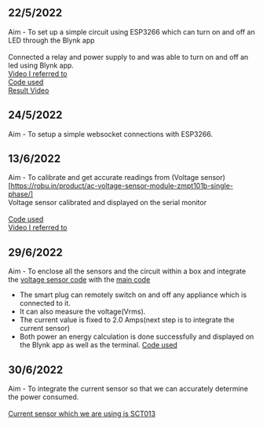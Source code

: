 ## 22/5/2022

Aim - To set up a simple circuit using ESP3266 which can turn on and off an LED through the Blynk app
\
\
Connected a relay and power supply to and was able to turn on and off an led using Blynk app.
\
[Video I referred to](https://youtu.be/HFGP1YqUPy0)
\
[Code used](https://github.com/adithya-s-k/Shakthi/blob/d94287c6fe34f4617cba3545bfbc44f00065b80b/Remote_blink_control)
\
[Result Video](https://github.com/adithya-s-k/Shakthi/blob/b4589c9ca509b027ca998b03486c893b244e8cc1/Archives/Assets/blynk_led_relay.mp4)

## 24/5/2022

Aim - To setup a simple websocket connections with ESP3266.
## 13/6/2022

Aim - To calibrate and get accurate readings from (Voltage sensor)[https://robu.in/product/ac-voltage-sensor-module-zmpt101b-single-phase/]
\
Voltage sensor calibrated and displayed on the serial monitor
\
\
[Code used](https://github.com/adithya-s-k/Shakthi/blob/master/Archives/Smart_Plug/voltage_measurment/voltage_measurment.ino)
\
[Video I referred to](https://youtu.be/EaTBNvZ7C-Q)

## 29/6/2022

Aim - To enclose all the sensors and the circuit within a box and integrate the [voltage sensor code](https://github.com/adithya-s-k/Shakthi/blob/master/Archives/Smart_Plug/voltage_measurment/voltage_measurment.ino) with the [main code](https://github.com/adithya-s-k/Shakthi/blob/d94287c6fe34f4617cba3545bfbc44f00065b80b/Remote_blink_control)
- The smart plug can remotely switch on and off any appliance which is connected to it.
- It can also measure the voltage(Vrms).
- The current value is fixed to 2.0 Amps(next step is to integrate the current sensor)
- Both power an energy calculation is done successfully and displayed on the Blynk app as well as the terminal.
[Code used](https://github.com/adithya-s-k/Shakthi/blob/master/Archives/Smart_Plug/node_mcu_relay/node_mcu_relay.ino#L1)
## 30/6/2022

Aim - To integrate the current sensor so that we can accurately determine the power consumed.
\
\
[Current sensor which we are using is SCT013](https://robu.in/product/sct-013-060-non-invasive-ac-current-sensor-clamp-sensor-60a/) 